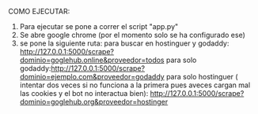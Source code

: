 COMO EJECUTAR:

1. Para ejecutar se pone a correr el script "app.py"
2. Se abre google chrome (por el momento solo se ha configurado ese)
3. se pone la siguiente ruta:
   para buscar en hostinguer y godaddy: http://127.0.0.1:5000/scrape?dominio=goglehub.online&proveedor=todos
   para solo godaddy:http://127.0.0.1:5000/scrape?dominio=ejemplo.com&proveedor=godaddy
   para solo hostinguer ( intentar dos veces si no funciona a la primera pues aveces cargan mal las cookies y el bot no interactua bien): http://127.0.0.1:5000/scrape?dominio=goglehub.org&proveedor=hostinger
